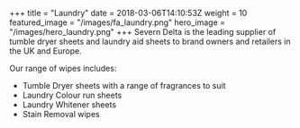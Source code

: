 +++
title = "Laundry"
date = 2018-03-06T14:10:53Z
weight = 10
featured_image = "/images/fa_laundry.png"
hero_image = "/images/hero_laundry.png"
+++
Severn Delta is the leading supplier of tumble dryer sheets and laundry aid sheets to brand owners and retailers in the UK and Europe.

<!--more-->
Our range of wipes includes:

* Tumble Dryer sheets with a range of fragrances to suit
* Laundry Colour run sheets
* Laundry Whitener sheets
* Stain Removal wipes
